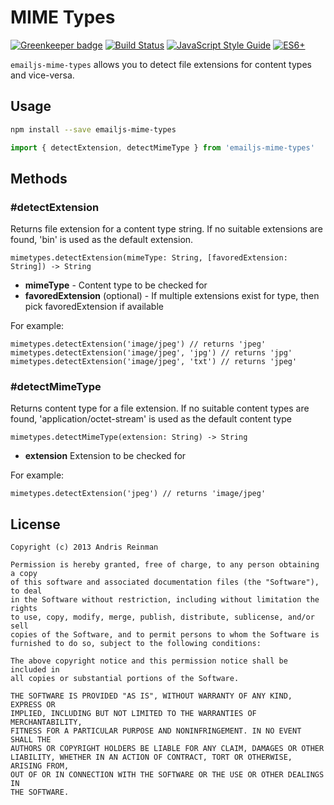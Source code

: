 # MIME Types

[![Greenkeeper badge](https://badges.greenkeeper.io/emailjs/emailjs-mime-types.svg)](https://greenkeeper.io/) [![Build Status](https://travis-ci.org/emailjs/emailjs-mime-types.png?branch=master)](https://travis-ci.org/emailjs/emailjs-mime-types) [![JavaScript Style Guide](https://img.shields.io/badge/code_style-standard-brightgreen.svg)](https://standardjs.com)  [![ES6+](https://camo.githubusercontent.com/567e52200713e0f0c05a5238d91e1d096292b338/68747470733a2f2f696d672e736869656c64732e696f2f62616467652f65732d362b2d627269676874677265656e2e737667)](https://kangax.github.io/compat-table/es6/)

`emailjs-mime-types` allows you to detect file extensions for content types and vice-versa.

## Usage

```bash
npm install --save emailjs-mime-types
```

```javascript
import { detectExtension, detectMimeType } from 'emailjs-mime-types'
```

## Methods

### #detectExtension

 Returns file extension for a content type string. If no suitable extensions are found, 'bin' is used as the default extension.

    mimetypes.detectExtension(mimeType: String, [favoredExtension: String]) -> String

  * **mimeType** - Content type to be checked for
  * **favoredExtension** (optional) - If multiple extensions exist for type, then pick favoredExtension if available

For example:

    mimetypes.detectExtension('image/jpeg') // returns 'jpeg'
    mimetypes.detectExtension('image/jpeg', 'jpg') // returns 'jpg'
    mimetypes.detectExtension('image/jpeg', 'txt') // returns 'jpeg'

### #detectMimeType

Returns content type for a file extension. If no suitable content types are found, 'application/octet-stream' is used as the default content type

    mimetypes.detectMimeType(extension: String) -> String

  * **extension** Extension to be checked for

For example:

    mimetypes.detectExtension('jpeg') // returns 'image/jpeg'

## License

    Copyright (c) 2013 Andris Reinman

    Permission is hereby granted, free of charge, to any person obtaining a copy
    of this software and associated documentation files (the "Software"), to deal
    in the Software without restriction, including without limitation the rights
    to use, copy, modify, merge, publish, distribute, sublicense, and/or sell
    copies of the Software, and to permit persons to whom the Software is
    furnished to do so, subject to the following conditions:

    The above copyright notice and this permission notice shall be included in
    all copies or substantial portions of the Software.

    THE SOFTWARE IS PROVIDED "AS IS", WITHOUT WARRANTY OF ANY KIND, EXPRESS OR
    IMPLIED, INCLUDING BUT NOT LIMITED TO THE WARRANTIES OF MERCHANTABILITY,
    FITNESS FOR A PARTICULAR PURPOSE AND NONINFRINGEMENT. IN NO EVENT SHALL THE
    AUTHORS OR COPYRIGHT HOLDERS BE LIABLE FOR ANY CLAIM, DAMAGES OR OTHER
    LIABILITY, WHETHER IN AN ACTION OF CONTRACT, TORT OR OTHERWISE, ARISING FROM,
    OUT OF OR IN CONNECTION WITH THE SOFTWARE OR THE USE OR OTHER DEALINGS IN
    THE SOFTWARE.
